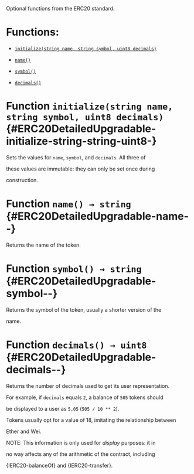 Optional functions from the ERC20 standard.

# Functions:

- [`initialize(string name, string symbol, uint8 decimals)`](#ERC20DetailedUpgradable-initialize-string-string-uint8-)

- [`name()`](#ERC20DetailedUpgradable-name--)

- [`symbol()`](#ERC20DetailedUpgradable-symbol--)

- [`decimals()`](#ERC20DetailedUpgradable-decimals--)

# Function `initialize(string name, string symbol, uint8 decimals)` {#ERC20DetailedUpgradable-initialize-string-string-uint8-}

Sets the values for `name`, `symbol`, and `decimals`. All three of

these values are immutable: they can only be set once during

construction.

# Function `name() → string` {#ERC20DetailedUpgradable-name--}

Returns the name of the token.

# Function `symbol() → string` {#ERC20DetailedUpgradable-symbol--}

Returns the symbol of the token, usually a shorter version of the

name.

# Function `decimals() → uint8` {#ERC20DetailedUpgradable-decimals--}

Returns the number of decimals used to get its user representation.

For example, if `decimals` equals `2`, a balance of `505` tokens should

be displayed to a user as `5,05` (`505 / 10 ** 2`).

Tokens usually opt for a value of 18, imitating the relationship between

Ether and Wei.

NOTE: This information is only used for _display_ purposes: it in

no way affects any of the arithmetic of the contract, including

{IERC20-balanceOf} and {IERC20-transfer}.

